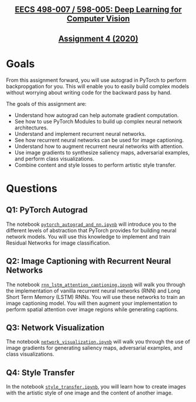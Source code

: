 <div>
  <h2 align="center"><a href="https://web.eecs.umich.edu/~justincj/teaching/eecs498/">EECS 498-007 / 598-005: Deep Learning for Computer Vision</a></h2>
  <h2 align="center"><a href="https://web.eecs.umich.edu/~justincj/teaching/eecs498/FA2020/assignment4.html">Assignment 4 (2020)</a></h3>
</div>

# Goals

From this assignment forward, you will use autograd in PyTorch to perform backpropgation for you. This will enable you to easily build complex models without worrying about writing code for the backward pass by hand.

The goals of this assignment are:

- Understand how autograd can help automate gradient computation.
- See how to use PyTorch Modules to build up complex neural network architectures.
- Understand and implement recurrent neural networks.
- See how recurrent neural networks can be used for image captioning.
- Understand how to augment recurrent neural networks with attention.
- Use image gradients to synthesize saliency maps, adversarial examples, and perform class visualizations.
- Combine content and style losses to perform artistic style transfer.

# Questions

## Q1: PyTorch Autograd

The notebook [``pytorch_autograd_and_nn.ipynb``](pytorch_autograd_and_nn.ipynb) will introduce you to the different levels of abstraction that PyTorch provides for building neural network models. You will use this knowledge to implement and train Residual Networks for image classification.

## Q2: Image Captioning with Recurrent Neural Networks

The notebook [``rnn_lstm_attention_captioning.ipynb``](rnn_lstm_attention_captioning.ipynb) will walk you through the implementation of vanilla recurrent neural networks (RNN) and Long Short Term Memory (LSTM) RNNs. You will use these networks to train an image captioning model. You will then augment your implementation to perform spatial attention over image regions while generating captions.

## Q3: Network Visualization

The notebook [``network_visualization.ipynb``](network_visualization.ipynb) will walk you through the use of image gradients for generating saliency maps, adversarial examples, and class visualizations.

## Q4: Style Transfer

In the notebook [``style_transfer.ipynb``](style_transfer.ipynb), you will learn how to create images with the artistic style of one image and the content of another image.
